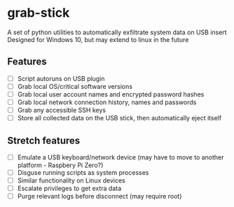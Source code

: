# grab-stick
A set of python utilities to automatically exfiltrate system data on USB insert
Designed for Windows 10, but may extend to linux in the future

## Features
- [ ] Script autoruns on USB plugin
- [ ] Grab local OS/critical software versions
- [ ] Grab local user account names and encrypted password hashes
- [ ] Grab local network connection history, names and passwords
- [ ] Grab any accessible SSH keys
- [ ] Store all collected data on the USB stick, then automatically eject itself

## Stretch features
- [ ] Emulate a USB keyboard/network device (may have to move to another platform - Raspbery Pi Zero?)
- [ ] Disguse running scripts as system processes
- [ ] Similar functionality on Linux devices
- [ ] Escalate privileges to get extra data
- [ ] Purge relevant logs before disconnect (may require root)